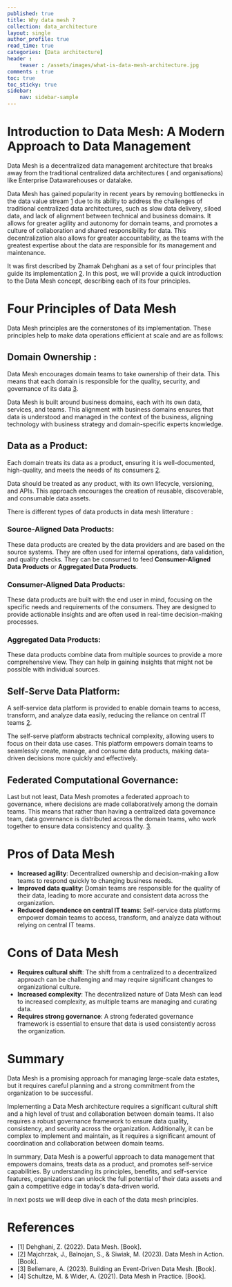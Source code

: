 ```yaml
---
published: true
title: Why data mesh ?
collection: data_architecture
layout: single
author_profile: true
read_time: true
categories: [Data architecture]
header :
    teaser : /assets/images/what-is-data-mesh-architecture.jpg
comments : true
toc: true
toc_sticky: true
sidebar:
    nav: sidebar-sample
---
```


# Introduction to Data Mesh: A Modern Approach to Data Management

Data Mesh is a decentralized data management architecture that breaks away from the traditional centralized data architectures ( and organisations) like Enterprise Datawarehouses or datalake.

Data Mesh has gained popularity in recent years by removing bottlenecks in the data value stream [1](#Dehghani2022) due to its ability to address the challenges of traditional centralized data architectures, such as slow data delivery, siloed data, and lack of alignment between technical and business domains. It allows for greater agility and autonomy for domain teams, and promotes a culture of collaboration and shared responsibility for data.
This decentralization also allows for greater accountability, as the teams with the greatest expertise about the data are responsible for its management and maintenance.

It was first described by Zhamak Dehghani as a set of four principles that guide its implementation [2](#Dehghani2023). In this post, we will provide a quick introduction to the Data Mesh concept, describing each of its four principles.


# Four Principles of Data Mesh

Data Mesh principles are the cornerstones of its implementation. These principles help to make data operations efficient at scale and are as follows:

## **Domain Ownership** : 
Data Mesh encourages domain teams to take ownership of their data. This means that each domain is responsible for the quality, security, and governance of its data [3](#Dehghani2023).

Data Mesh is built around business domains, each with its own data, services, and teams. This alignment with business domains ensures that data is understood and managed in the context of the business, aligning technology with business strategy and domain-specific experts knowledge.



## **Data as a Product**: 
Each domain treats its data as a product, ensuring it is well-documented, high-quality, and meets the needs of its consumers [2](#Dehghani2023).

Data should be treated as any product, with its own lifecycle, versioning, and APIs. This approach encourages the creation of reusable, discoverable, and consumable data assets.

There is different types of data products in data mesh litterature :

### **Source-Aligned Data Products**: 
These data products are created by the data providers and are based on the source systems. They are often used for internal operations, data validation, and quality checks. They can be consumed to feed **Consumer-Aligned Data Products** or **Aggregated Data Products**.

### **Consumer-Aligned Data Products**: 
These data products are built with the end user in mind, focusing on the specific needs and requirements of the consumers. They are designed to provide actionable insights and are often used in real-time decision-making processes.

### **Aggregated Data Products**: 
These data products combine data from multiple sources to provide a more comprehensive view. They can help in gaining insights that might not be possible with individual sources.




## **Self-Serve Data Platform**: 
A self-service data platform is provided to enable domain teams to access, transform, and analyze data easily, reducing the reliance on central IT teams [2](#Dehghani2023).

The self-serve platform abstracts technical complexity, allowing users to focus on their data use cases. This platform empowers domain teams to seamlessly create, manage, and consume data products, making data-driven decisions more quickly and effectively.


## **Federated Computational Governance**: 
Last but not least, Data Mesh promotes a federated approach to governance, where decisions are made collaboratively among the domain teams. This means that rather than having a centralized data governance team, data governance is distributed across the domain teams, who work together to ensure data consistency and quality. [3](#Dehghani2023).



# Pros of Data Mesh

- **Increased agility**: Decentralized ownership and decision-making allow teams to respond quickly to changing business needs.
- **Improved data quality**: Domain teams are responsible for the quality of their data, leading to more accurate and consistent data across the organization.
- **Reduced dependence on central IT teams**: Self-service data platforms empower domain teams to access, transform, and analyze data without relying on central IT teams.

# Cons of Data Mesh

- **Requires cultural shift**: The shift from a centralized to a decentralized approach can be challenging and may require significant changes to organizational culture.
- **Increased complexity**: The decentralized nature of Data Mesh can lead to increased complexity, as multiple teams are managing and curating data.
- **Requires strong governance**: A strong federated governance framework is essential to ensure that data is used consistently across the organization.


# Summary


Data Mesh is a promising approach for managing large-scale data estates, but it requires careful planning and a strong commitment from the organization to be successful.

Implementing a Data Mesh architecture requires a significant cultural shift and a high level of trust and collaboration between domain teams. It also requires a robust governance framework to ensure data quality, consistency, and security across the organization. Additionally, it can be complex to implement and maintain, as it requires a significant amount of coordination and collaboration between domain teams.

In summary, Data Mesh is a powerful approach to data management that empowers domains, treats data as a product, and promotes self-service capabilities. By understanding its principles, benefits, and self-service features, organizations can unlock the full potential of their data assets and gain a competitive edge in today's data-driven world.


In next posts we will deep dive in each of the data mesh principles.

# References

- [1] Dehghani, Z. (2022). Data Mesh. [Book].
- [2] Majchrzak, J., Balnojan, S., & Siwiak, M. (2023). Data Mesh in Action. [Book].
- [3] Bellemare, A. (2023). Building an Event-Driven Data Mesh. [Book].
- [4] Schultze, M. & Wider, A. (2021). Data Mesh in Practice. [Book].
